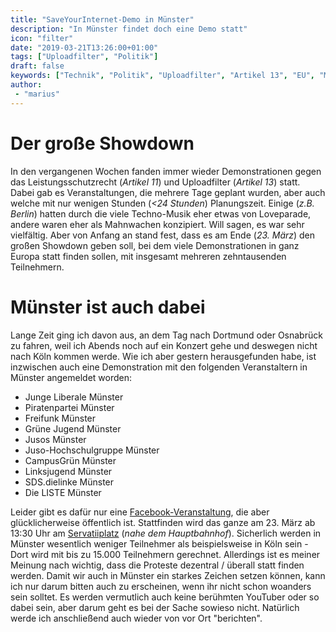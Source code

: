 ```yaml
---
title: "SaveYourInternet-Demo in Münster"
description: "In Münster findet doch eine Demo statt"
icon: "filter"
date: "2019-03-21T13:26:00+01:00"
tags: ["Uploadfilter", "Politik"]
draft: false
keywords: ["Technik", "Politik", "Uploadfilter", "Artikel 13", "EU", "Münster", "SaveYourInternet", "CopyrightDirective"]
author:
 - "marius"
---
```


# Der große Showdown
In den vergangenen Wochen fanden immer wieder Demonstrationen gegen das Leistungsschutzrecht (_Artikel 11_) und Uploadfilter (_Artikel 13_) statt. Dabei gab es Veranstaltungen, die mehrere Tage geplant wurden, aber auch welche mit nur wenigen Stunden (_<24 Stunden_) Planungszeit. Einige (_z.B. Berlin_) hatten durch die viele Techno-Musik eher etwas von Loveparade, andere waren eher als Mahnwachen konzipiert. Will sagen, es war sehr vielfältig. Aber von Anfang an stand fest, dass es am Ende (_23. März_) den großen Showdown geben soll, bei dem viele Demonstrationen in ganz Europa statt finden sollen, mit insgesamt mehreren zehntausenden Teilnehmern.

# Münster ist auch dabei
Lange Zeit ging ich davon aus, an dem Tag nach Dortmund oder Osnabrück zu fahren, weil ich Abends noch auf ein Konzert gehe und deswegen nicht nach Köln kommen werde. Wie ich aber gestern herausgefunden habe, ist inzwischen auch eine Demonstration mit den folgenden Veranstaltern in Münster angemeldet worden:

 - Junge Liberale Münster
 - Piratenpartei Münster
 - Freifunk Münster
 - Grüne Jugend Münster
 - Jusos Münster
 - Juso-Hochschulgruppe Münster
 - CampusGrün Münster
 - Linksjugend Münster
 - SDS.dielinke Münster
 - Die LISTE Münster

 Leider gibt es dafür nur eine [Facebook-Veranstaltung](https://www.facebook.com/events/270817613844608/), die aber glücklicherweise öffentlich ist. Stattfinden wird das ganze am <time datetime="2019-03-23 13:30">23. März ab 13:30</time> Uhr am [Servatiiplatz](https://www.openstreetmap.org/way/160598857) (_nahe dem Hauptbahnhof_). Sicherlich werden in Münster wesentlich weniger Teilnehmer als beispielsweise in Köln sein - Dort wird mit bis zu 15.000 Teilnehmern gerechnet. Allerdings ist es meiner Meinung nach wichtig, dass die Proteste dezentral / überall statt finden werden. Damit wir auch in Münster ein starkes Zeichen setzen können, kann ich nur darum bitten auch zu erscheinen, wenn ihr nicht schon woanders sein solltet. Es werden vermutlich auch keine berühmten YouTuber oder so dabei sein, aber darum geht es bei der Sache sowieso nicht. Natürlich werde ich anschließend auch wieder von vor Ort "berichten".

